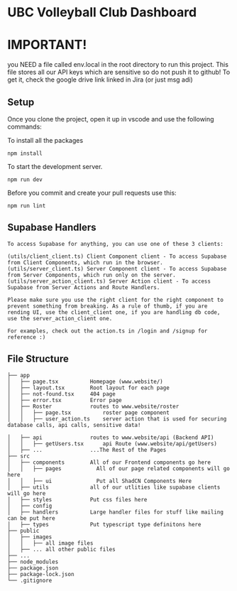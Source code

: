# UBC Volleyball Club Dashboard 

# IMPORTANT!
you NEED a file called env.local in the root directory to run this project. This file stores all our API keys which are sensitive so do not push it to github!
To get it, check the google drive link linked in Jira (or just msg adi) 

## Setup 
Once you clone the project, open it up in vscode and use the following commands:

To install all the packages
```
npm install
```

To start the development server.
```
npm run dev
```

Before you commit and create your pull requests use this:
```
npm run lint
```

## Supabase Handlers
```
To access Supabase for anything, you can use one of these 3 clients:

(utils/client_client.ts) Client Component client - To access Supabase from Client Components, which run in the browser.
(utils/server_client.ts) Server Component client - To access Supabase from Server Components, which run only on the server.
(utils/server_action_client.ts) Server Action client - To access Supabase from Server Actions and Route Handlers.

Please make sure you use the right client for the right component to prevent something from breaking. As a rule of thumb, if you are rending UI, use the client_client one, if you are handling db code, use the server_action_client one.

For examples, check out the action.ts in /login and /signup for reference :)
```

## File Structure
```
├── app
│   ├── page.tsx          Homepage (www.website/)
│   ├── layout.tsx        Root layout for each page 
│   ├── not-found.tsx     404 page
│   ├── error.tsx         Error page
│   ├── Roster            routes to www.website/roster  
│   │   ├── page.tsx          roster page component
│   │   ├── user_action.ts    server action that is used for securing database calls, api calls, sensitive data!

│   ├── api               routes to www.website/api (Backend API)  
│   │   ├── getUsers.tsx      api Route (www.website/api/getUsers)
│   ├── ...               ...The Rest of the Pages
├── src
│   ├── components        All of our Frontend components go here
│   │   ├── pages           All of our page related components will go here
│   │   ├── ui              Put all ShadCN Components Here
│   ├── utils             all of our utlities like supabase clients will go here
│   ├── styles            Put css files here
│   ├── config
│   ├── handlers          Large handler files for stuff like mailing can be put here           
│   ├── types             Put typescript type definitons here
├── public
│   ├── images          
│   │   ├── all image files
│   ├── ... all other public files
├── ...
├── node_modules
├── package.json
├── package-lock.json 
└── .gitignore
```
